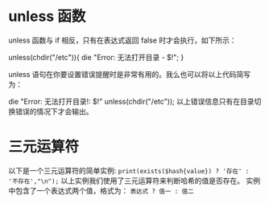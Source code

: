 # unless 函数
unless 函数与 if 相反，只有在表达式返回 false 时才会执行，如下所示：

unless(chdir("/etc")){
   die "Error: 无法打开目录 - $!";
}

unless 语句在你要设置错误提醒时是非常有用的。我么也可以将以上代码简写为：

die "Error: 无法打开目录!: $!" unless(chdir("/etc"));
以上错误信息只有在目录切换错误的情况下才会输出。




# 三元运算符
以下是一个三元运算符的简单实例:
`print(exists($hash{value}) ? '存在' : '不存在',"\n");`
以上实例我们使用了三元运算符来判断哈希的值是否存在。
实例中包含了一个表达式两个值，格式为：
`表达式 ? 值一 : 值二`

